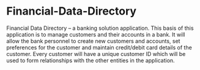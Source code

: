 # Financial-Data-Directory
Financial Data Directory – a banking solution application. This basis of this application is to manage customers and their accounts in a bank. It will allow the bank personnel to create new customers and accounts, set preferences for the customer and maintain credit/debit card details of the customer. Every customer will have a unique customer ID which will be used to form relationships with the other entities in the application.
